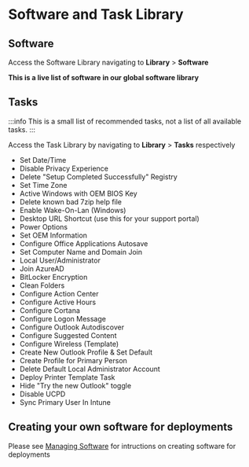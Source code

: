 <script setup>
import SoftwareList from '/.vitepress/components/SoftwareList.vue'
</script>

# Software and Task Library

## Software

Access the Software Library navigating to **Library** > **Software**

**This is a live list of software in our global software library** <br>

<SoftwareList />

## Tasks

:::info
This is a small list of recommended tasks, not a list of all available tasks.
:::

Access the Task Library by navigating to **Library** > **Tasks** respectively

- Set Date/Time
- Disable Privacy Experience
- Delete "Setup Completed Successfully" Registry
- Set Time Zone
- Active  Windows with OEM BIOS Key
- Delete known bad 7zip help file
- Enable Wake-On-Lan (Windows)
- Desktop URL Shortcut (use this for your support portal)
- Power Options
- Set OEM Information
- Configure Office Applications Autosave
- Set Computer Name and Domain Join
- Local User/Administrator
- Join AzureAD
- BitLocker Encryption
- Clean Folders
- Configure Action Center
- Configure Active Hours
- Configure Cortana
- Configure Logon Message
- Configure Outlook Autodiscover
- Configure Suggested Content
- Configure Wireless (Template)
- Create New Outlook Profile & Set Default
- Create Profile for Primary Person
- Delete Default Local Administrator Account
- Deploy Printer Template Task
- Hide "Try the new Outlook" toggle
- Disable UCPD
- Sync Primary User In Intune

## Creating your own software for deployments
Please see [Managing Software](/Documentation/HowToGuides/managing-software.md) for intructions on creating software for deployments

